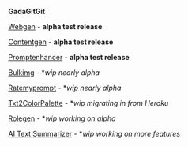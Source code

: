 **GadaGitGit**

[Webgen](https://github.com/hizzybabe/webgen) - **alpha test release**

[Contentgen](https://github.com/hizzybabe/contentgen) - **alpha test release**

[Promptenhancer](https://github.com/hizzybabe/promptenhancer) - **alpha test release**

[Bulkimg](https://github.com/hizzybabe/bulkimg) - **wip nearly alpha*

[Ratemyprompt](https://github.com/hizzybabe/ratemyprompt) - **wip nearly alpha*

[Txt2ColorPalette](https://github.com/hizzybabe/txt-2-color-palette) - **wip migrating in from Heroku*

[Rolegen](https://github.com/hizzybabe/rolegen) - **wip working on alpha*

[AI Text Summarizer](https://github.com/hizzybabe/ez-ai-summarizer) - **wip working on more features*